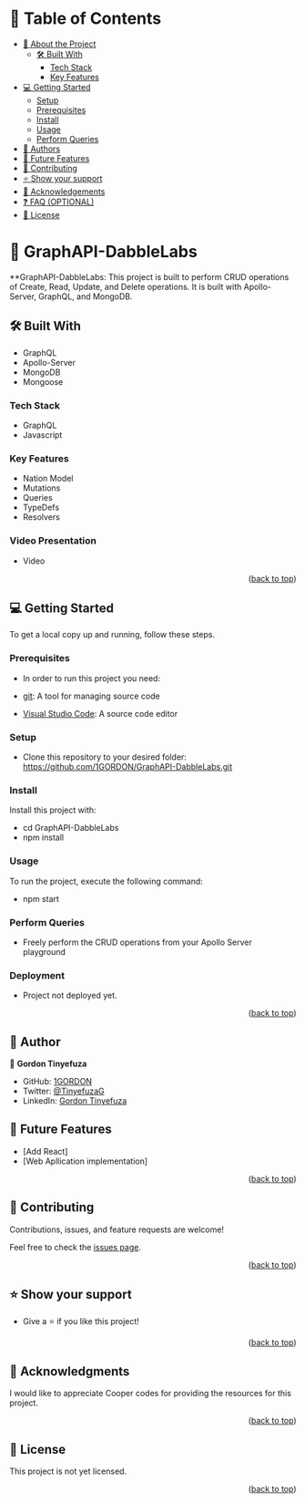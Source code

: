 # 📗 Table of Contents

- [📖 About the Project](#about-project)
  - [🛠 Built With](#built-with)
    - [Tech Stack](#tech-stack)
    - [Key Features](#key-features)
- [💻 Getting Started](#getting-started)
  - [Setup](#setup)
  - [Prerequisites](#prerequisites)
  - [Install](#install)
  - [Usage](#usage)
  - [Perform Queries](#Perform-Queries)
- [👥 Authors](#authors)
- [🔭 Future Features](#future-features)
- [🤝 Contributing](#contributing)
- [⭐️ Show your support](#support)
- [🙏 Acknowledgements](#acknowledgements)
- [❓ FAQ (OPTIONAL)](#faq)
- [📝 License](#license)

# 📖 GraphAPI-DabbleLabs <a name="about-project"></a>

\*\*GraphAPI-DabbleLabs: This project is built to perform CRUD operations of Create, Read, Update, and Delete operations. It is built with Apollo-Server, GraphQL, and MongoDB.

## 🛠 Built With <a name="built-with"></a>

- GraphQL
- Apollo-Server
- MongoDB
- Mongoose

### Tech Stack <a name="tech-stack"></a>

- GraphQL
- Javascript

### Key Features <a name="key-features"></a>

- Nation Model
- Mutations
- Queries
- TypeDefs
- Resolvers

### Video Presentation

- Video

<p align="right">(<a href="#readme-top">back to top</a>)</p>

## 💻 Getting Started <a name="getting-started"></a>

To get a local copy up and running, follow these steps.

### Prerequisites

- In order to run this project you need:

- [git](https://git-scm.com/downloads): A tool for managing source code
- [Visual Studio Code](https://code.visualstudio.com/): A source code editor

### Setup

- Clone this repository to your desired folder: https://github.com/1GORDON/GraphAPI-DabbleLabs.git

### Install

Install this project with:

- cd GraphAPI-DabbleLabs
- npm install

### Usage

To run the project, execute the following command:

- npm start

### Perform Queries

- Freely perform the CRUD operations from your Apollo Server playground

### Deployment

- Project not deployed yet.

<p align="right">(<a href="#readme-top">back to top</a>)</p>

## 👥 Author <a name="authors"></a>

👤 **Gordon Tinyefuza**

- GitHub: [1GORDON](https://github.com/1GORDON)
- Twitter: [@TinyefuzaG](https://twitter.com/TinyefuzaG)
- LinkedIn: [Gordon Tinyefuza](https://www.linkedin.com/in/tinyefuza-gordon/)

## 🔭 Future Features <a name="future-features"></a>

- [Add React]
- [Web Apllication implementation]

<p align="right">(<a href="#readme-top">back to top</a>)</p>

## 🤝 Contributing <a name="contributing"></a>

Contributions, issues, and feature requests are welcome!

Feel free to check the [issues page](../../issues/).

<p align="right">(<a href="#readme-top">back to top</a>)</p>

## ⭐️ Show your support <a name="support"></a>

- Give a ⭐️ if you like this project!

<p align="right">(<a href="#readme-top">back to top</a>)</p>

## 🙏 Acknowledgments <a name="acknowledgements"></a>

I would like to appreciate Cooper codes for providing the resources for this project.

<p align="right">(<a href="#readme-top">back to top</a>)</p>

## 📝 License <a name="license"></a>

This project is not yet licensed.

<p align="right">(<a href="#readme-top">back to top</a>)</p>
